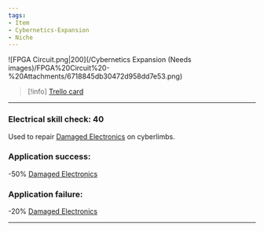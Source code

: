 ```yaml
---
tags:
- Item
- Cybernetics-Expansion
- Niche
---
```


![FPGA Circuit.png\|200](/Cybernetics Expansion (Needs images)/FPGA%20Circuit%20-%20Attachments/6718845db30472d958dd7e53.png)

> [!info] [Trello card](https://trello.com/c/yCoVjllT/178-fpga-circuit)

---

### Electrical skill check: 40

Used to repair [Damaged Electronics](Damaged%20Electronics.md)  on cyberlimbs.

### Application success:

\-50% [Damaged Electronics](Damaged%20Electronics.md)

### Application failure:

\-20% [Damaged Electronics](Damaged%20Electronics.md)

---


